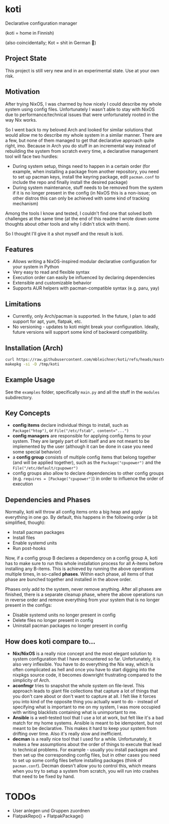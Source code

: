 # koti

Declarative configuration manager

(koti = home in Finnish)

(also coincidentally; Kot = shit in German 💩)

## Project State

This project is still very new and in an experimental state. Use at your own risk.

## Motivation

After trying NixOS, I was charmed by how nicely I could describe my whole system using config files. Unfortunately I wasn't able to stay with NixOS due to performance/technical issues that were
unfortunately rooted in the way Nix works.

So I went back to my beloved Arch and looked for similar solutions that would allow me to describe my whole system in a similar manner. There are a few, but none of them managed to get that
declarative approach quite right, imo.
Because in Arch you do stuff in an incremental way instead of rebuilding the system from scratch every time, a declarative management tool will face two hurdles:

- During system setup, things need to happen in a certain order (for example, when installing a package from another repository, you need to set up pacman keys, install the keyring package, edit
  `pacman.conf` to include the repo and finally install the desired package)
- During system maintenance, stuff needs to be removed from the system if it is no longer present in the config (in NixOS this is a non-issue; on other distros this can only be achieved with some kind
  of tracking mechanism)

Among the tools I know and tested, I couldn't find one that solved both challenges at the same time (at the end of this readme I wrote down some thoughts about other tools and why I didn't stick
with them).

So I thought I'll give it a shot myself and the result is koti.

## Features

- Allows writing a NixOS-inspired modular declarative configuration for your system in Python
- Very easy to read and flexible syntax
- Execution order can easily be influenced by declaring dependencies
- Extensible and customizable behavior
- Supports AUR helpers with pacman-compatible syntax (e.g. paru, yay)

## Limitations

- Currently, only Arch/pacman is supported. In the future, I plan to add support for apt, yum, flatpak, etc.
- No versioning - updates to koti might break your configuration. Ideally, future versions will support some kind of backward compatibility.

## Installation (Arch)

```bash
curl https://raw.githubusercontent.com/mbleichner/koti/refs/heads/master/PKGBUILD --create-dirs -o /tmp/koti/PKGBUILD
makepkg -si -D /tmp/koti
```

## Example Usage

See the `examples` folder, specifically `main.py` and all the stuff in the `modules` subdirectory.

## Key Concepts

- **config items** declare individual things to install, such as `Package("htop")`, or `File("/etc/fstab", content="...")`
- **config managers** are responsible for applying config items to your system. They are largely part of koti itself and are not meant to be implemented by the user (although it can be done in case
  you need some special behavior)
- a **config group** consists of multiple config items that belong together (and will be applied together), such as the `Package("cpupower")` and the `File("/etc/default/cpupower")`
- config groups also allow to declare dependencies to other config groups (e.g. `requires = [Package("cpupower"]`) in order to influence the order of execution

## Dependencies and Phases

Normally, koti will throw all config items onto a big heap and apply everything in one go. By default, this happens in the following order (a bit simplified, though):

- Install pacman packages
- Install files
- Enable systemd units
- Run post-hooks

Now, if a config group B declares a dependency on a config group A, koti has to make sure to run this whole installation process for all A-items before installing any B-items. This is achieved by
running the above operations multiple times, in so-called **phases**. Within each phase, all items of that phase are bunched together and installed in the above order.

Phases only add to the system, never remove anything. After all phases are finished, there is a separate cleanup phase, where the above operations run in reverse order and remove everything from your
system that is no longer present in the configs:

- Disable systemd units no longer present in config
- Delete files no longer present in config
- Uninstall pacman packages no longer present in config

## How does koti compare to...

- **Nix/NixOS** is a really nice concept and the most elegant solution to system configuration that I have encountered so far. Unfortunately, it is also very inflexible. You have to do everything the
  Nix way, which is often complicated as hell and once you have to start digging into the nixpkgs source code, it becomes downright frustrating compared to the simplicity of Arch.
- **aconfmgr** tries to snapshot the whole system on file-level. This approach leads to giant file collections that capture a lot of things that you don't care about or don't want to capture at all. I
  felt like it forces you into kind of the opposite thing you actually want to do - instead of specifying what is important to me on my system, I was more occupied with writing blacklists containing
  what is unimportant to me.
- **Ansible** is a well-tested tool that I use a lot at work, but felt like it's a bad match for my home systems. Ansible is meant to be idempotent, but not meant to be declarative. This makes it hard
  to keep your system from drifting over time. Also it's really slow and inefficient.
- **decman** is a really nice tool that I used for a while. Unfortunately, it makes a few assumptions about the order of things to execute that lead to technical problems. For example - usually you
  install packages and then set up the corresponding config files, but in other cases you need to set up some config files before installing packages (think of `pacman.conf`). Decman doesn't allow you
  to control this, which means when you try to setup a system from scratch, you will run into crashes that need to be fixed by hand.

# TODOs

- User anlegen und Gruppen zuordnen
- FlatpakRepo() + FlatpakPackage()